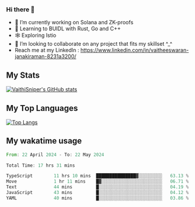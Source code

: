 ### Hi there 👋

- 🔭 I’m currently working on Solana and ZK-proofs
- 📖 Learning to BUIDL with Rust, Go and C++
- 🕸️ Exploring Istio
- 👯 I’m looking to collaborate on any project that fits my skillset ^_^
- Reach me at my LinkedIn : https://www.linkedin.com/in/vaitheeswaran-janakiraman-8231a3200/

## My Stats
[![VaithiSniper's GitHub stats](https://github-readme-stats.vercel.app/api?username=VaithiSniper&hide=stars&theme=radical)](https://github.com/anuraghazra/github-readme-stats)

## My Top Languages

[![Top Langs](https://github-readme-stats.vercel.app/api/top-langs/?username=VaithiSniper&layout=compact)](https://github.com/anuraghazra/github-readme-stats)

## My wakatime usage

<!--START_SECTION:waka-->

```rust
From: 22 April 2024 - To: 22 May 2024

Total Time: 17 hrs 31 mins

TypeScript        11 hrs 10 mins  ███████████████▓░░░░░░░░░   63.13 %
Move              1 hr 11 mins    █▓░░░░░░░░░░░░░░░░░░░░░░░   06.71 %
Text              44 mins         █░░░░░░░░░░░░░░░░░░░░░░░░   04.19 %
JavaScript        43 mins         █░░░░░░░░░░░░░░░░░░░░░░░░   04.12 %
YAML              40 mins         █░░░░░░░░░░░░░░░░░░░░░░░░   03.86 %
```

<!--END_SECTION:waka-->
